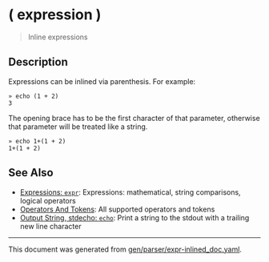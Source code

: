 # ( expression )

> Inline expressions

## Description

Expressions can be inlined via parenthesis. For example:

```
» echo (1 + 2)
3
```

The opening brace has to be the first character of that parameter, otherwise
that parameter will be treated like a string.

```
» echo 1+(1 + 2)
1+(1 + 2)
```



## See Also

* [Expressions: `expr`](../commands/expr.md):
  Expressions: mathematical, string comparisons, logical operators
* [Operators And Tokens](../user-guide/operators-and-tokens.md):
  All supported operators and tokens
* [Output String, stdecho: `echo`](../commands/out.md):
  Print a string to the stdout with a trailing new line character

<hr/>

This document was generated from [gen/parser/expr-inlined_doc.yaml](https://github.com/lmorg/murex/blob/master/gen/parser/expr-inlined_doc.yaml).